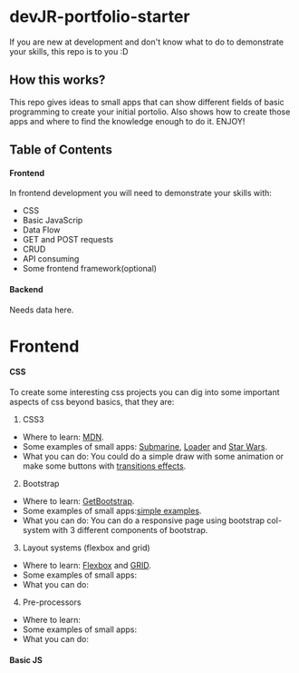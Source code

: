 # devJR-portfolio-starter
If you are new at development and don't know what to do to demonstrate your skills, this repo is to you :D

## How this works?

This repo gives ideas to small apps that can show different fields of basic programming to create your initial portolio. Also shows how to create those apps and where to find the knowledge enough to do it. ENJOY!


## Table of Contents

#### Frontend

In frontend development you will need to demonstrate your skills with:

- CSS
- Basic JavaScrip
- Data Flow
- GET and POST requests
- CRUD
- API consuming
- Some frontend framework(optional)

#### Backend

Needs data here.

# Frontend

#### CSS

To create some interesting css projects you can dig into some important aspects of css beyond basics, that they are:

1. CSS3
- Where to learn: [MDN](https://developer.mozilla.org/en-US/docs/Web/CSS/CSS3).
- Some examples of small apps: [Submarine](https://codepen.io/ajerez/pen/EaEEOW), [Loader](https://codepen.io/Bidji/pen/dPEzwq) and [Star Wars](https://codepen.io/donovanh/pen/pJzwEw).
- What you can do: You could do a simple draw with some animation or make some buttons with [transitions effects](https://www.webdesignerdepot.com/2014/05/8-simple-css3-transitions-that-will-wow-your-users/).
2. Bootstrap
- Where to learn: [GetBootstrap](https://getbootstrap.com/docs/4.0/getting-started/introduction/).
- Some examples of small apps:[simple examples](https://tutorialzine.com/2015/06/12-time-saving-bootstrap-examples).
- What you can do: You can do a responsive page using bootstrap col-system with 3 different components of bootstrap.
3. Layout systems (flexbox and grid)
- Where to learn: [Flexbox](https://css-tricks.com/snippets/css/a-guide-to-flexbox/) and [GRID](https://css-tricks.com/snippets/css/complete-guide-grid/).
- Some examples of small apps:
- What you can do:
4. Pre-processors
- Where to learn:
- Some examples of small apps:
- What you can do:

#### Basic JS

